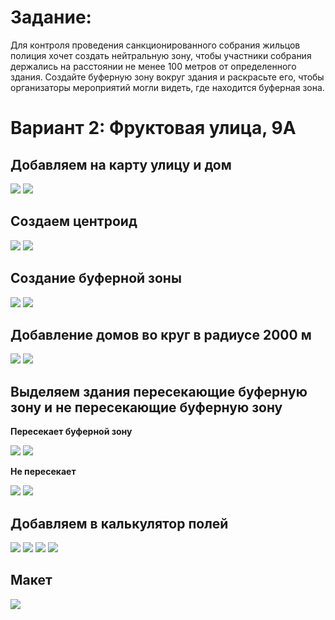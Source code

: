 # Задание: 

Для контроля проведения санкционированного собрания жильцов полиция хочет создать нейтральную зону, чтобы участники собрания держались на расстоянии не менее 100 метров от определенного здания. Создайте буферную зону вокруг здания и раскрасьте его, чтобы организаторы мероприятий могли видеть, где находится буферная зона.

# Вариант 2: Фруктовая улица, 9А

## **Добавляем на карту улицу и дом**

![](./images/1.png)
![](./images/2.png)

## **Создаем центроид**

![](./images/3.png)
![](./images/4.png)

## **Создание буферной зоны**

![](./images/5.png)
![](./images/6.png)

## **Добавление домов во круг в радиусе 2000 м**

![](./images/7.png)
![](./images/8.png)

## **Выделяем здания пересекающие буферную зону и не пересекающие буферную зону**

**Пересекает буферной зону**

![](./images/9.png)
![](./images/10.png)

**Не пересекает**

![](./images/11.png)
![](./images/12.png)

## **Добавляем в калькулятор полей**

![](./images/13.png)
![](./images/14.png)
![](./images/15.png)
![](./images/16.png)

## **Макет**

![](./images/17.png)